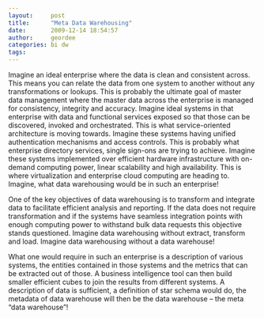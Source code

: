 ```yaml
---
layout:     post
title:      "Meta Data Warehousing"
date:       2009-12-14 18:54:57
author:     geordee
categories: bi dw
tags:
---
```


Imagine an ideal enterprise where the data is clean and consistent across. This means you can relate the data from one system to another without any transformations or lookups. This is probably the ultimate goal of master data management where the master data across the enterprise is managed for consistency, integrity and accuracy. Imagine ideal systems in that enterprise with data and functional services exposed so that those can be discovered, invoked and orchestrated. This is what service-oriented architecture is moving towards. Imagine these systems having unified authentication mechanisms and access controls. This is probably what enterprise directory services, single sign-ons are trying to achieve. Imagine these systems implemented over efficient hardware infrastructure with on-demand computing power, linear scalability and high availability. This is where virtualization and enterprise cloud computing are heading to. Imagine, what data warehousing would be in such an enterprise!

One of the key objectives of data warehousing is to transform and integrate data to facilitate efficient analysis and reporting. If the data does not require transformation and if the systems have seamless integration points with enough computing power to withstand bulk data requests this objective stands questioned. Imagine data warehousing without extract, transform and load. Imagine data warehousing without a data warehouse!

What one would require in such an enterprise is a description of various systems, the entities contained in those systems and the metrics that can be extracted out of those. A business intelligence tool can then build smaller efficient cubes to join the results from different systems. A description of data is sufficient, a definition of star schema would do, the metadata of data warehouse will then be the data warehouse – the meta “data warehouse”!
